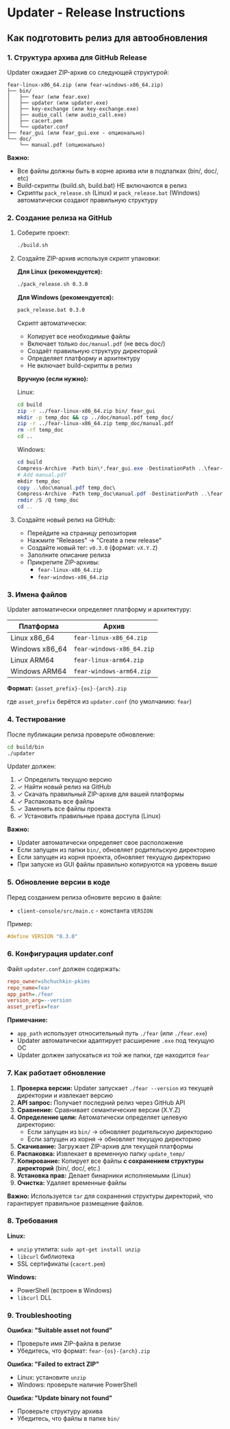 # Updater - Release Instructions

## Как подготовить релиз для автообновления

### 1. Структура архива для GitHub Release

Updater ожидает ZIP-архив со следующей структурой:

```
fear-linux-x86_64.zip (или fear-windows-x86_64.zip)
├── bin/
│   ├── fear (или fear.exe)
│   ├── updater (или updater.exe)
│   ├── key-exchange (или key-exchange.exe)
│   ├── audio_call (или audio_call.exe)
│   ├── cacert.pem
│   └── updater.conf
├── fear_gui (или fear_gui.exe - опционально)
└── doc/
    └── manual.pdf (опционально)
```

**Важно:**
- Все файлы должны быть в корне архива или в подпапках (bin/, doc/, etc)
- Build-скрипты (build.sh, build.bat) НЕ включаются в релиз
- Скрипты `pack_release.sh` (Linux) и `pack_release.bat` (Windows) автоматически создают правильную структуру

### 2. Создание релиза на GitHub

1. Соберите проект:
   ```bash
   ./build.sh
   ```

2. Создайте ZIP-архив используя скрипт упаковки:

   **Для Linux (рекомендуется):**
   ```bash
   ./pack_release.sh 0.3.0
   ```

   **Для Windows (рекомендуется):**
   ```cmd
   pack_release.bat 0.3.0
   ```

   Скрипт автоматически:
   - Копирует все необходимые файлы
   - Включает только `doc/manual.pdf` (не весь doc/)
   - Создаёт правильную структуру директорий
   - Определяет платформу и архитектуру
   - Не включает build-скрипты в релиз

   **Вручную (если нужно):**

   Linux:
   ```bash
   cd build
   zip -r ../fear-linux-x86_64.zip bin/ fear_gui
   mkdir -p temp_doc && cp ../doc/manual.pdf temp_doc/
   zip -r ../fear-linux-x86_64.zip temp_doc/manual.pdf
   rm -rf temp_doc
   cd ..
   ```

   Windows:
   ```powershell
   cd build
   Compress-Archive -Path bin\*,fear_gui.exe -DestinationPath ..\fear-windows-x86_64.zip
   # Add manual.pdf
   mkdir temp_doc
   copy ..\doc\manual.pdf temp_doc\
   Compress-Archive -Path temp_doc\manual.pdf -DestinationPath ..\fear-windows-x86_64.zip -Update
   rmdir /S /Q temp_doc
   cd ..
   ```

3. Создайте новый релиз на GitHub:
   - Перейдите на страницу репозитория
   - Нажмите "Releases" → "Create a new release"
   - Создайте новый тег: `v0.3.0` (формат: `vX.Y.Z`)
   - Заполните описание релиза
   - Прикрепите ZIP-архивы:
     - `fear-linux-x86_64.zip`
     - `fear-windows-x86_64.zip`

### 3. Имена файлов

Updater автоматически определяет платформу и архитектуру:

| Платформа | Архив |
|-----------|-------|
| Linux x86_64 | `fear-linux-x86_64.zip` |
| Windows x86_64 | `fear-windows-x86_64.zip` |
| Linux ARM64 | `fear-linux-arm64.zip` |
| Windows ARM64 | `fear-windows-arm64.zip` |

**Формат:** `{asset_prefix}-{os}-{arch}.zip`

где `asset_prefix` берётся из `updater.conf` (по умолчанию: `fear`)

### 4. Тестирование

После публикации релиза проверьте обновление:

```bash
cd build/bin
./updater
```

Updater должен:
1. ✓ Определить текущую версию
2. ✓ Найти новый релиз на GitHub
3. ✓ Скачать правильный ZIP-архив для вашей платформы
4. ✓ Распаковать все файлы
5. ✓ Заменить все файлы проекта
6. ✓ Установить правильные права доступа (Linux)

**Важно:**
- Updater автоматически определяет свое расположение
- Если запущен из папки `bin/`, обновляет родительскую директорию
- Если запущен из корня проекта, обновляет текущую директорию
- При запуске из GUI файлы правильно копируются на уровень выше

### 5. Обновление версии в коде

Перед созданием релиза обновите версию в файле:
- `client-console/src/main.c` - константа `VERSION`

Пример:
```c
#define VERSION "0.3.0"
```

### 6. Конфигурация updater.conf

Файл `updater.conf` должен содержать:

```ini
repo_owner=shchuchkin-pkims
repo_name=fear
app_path=./fear
version_arg=--version
asset_prefix=fear
```

**Примечание:**
- `app_path` использует относительный путь `./fear` (или `./fear.exe`)
- Updater автоматически адаптирует расширение `.exe` под текущую ОС
- Updater должен запускаться из той же папки, где находится `fear`

### 7. Как работает обновление

1. **Проверка версии:** Updater запускает `./fear --version` из текущей директории и извлекает версию
2. **API запрос:** Получает последний релиз через GitHub API
3. **Сравнение:** Сравнивает семантические версии (X.Y.Z)
4. **Определение цели:** Автоматически определяет целевую директорию:
   - Если запущен из `bin/` → обновляет родительскую директорию
   - Если запущен из корня → обновляет текущую директорию
5. **Скачивание:** Загружает ZIP-архив для текущей платформы
6. **Распаковка:** Извлекает в временную папку `update_temp/`
7. **Копирование:** Копирует все файлы **с сохранением структуры директорий** (bin/, doc/, etc.)
8. **Установка прав:** Делает бинарники исполняемыми (Linux)
9. **Очистка:** Удаляет временные файлы

**Важно:** Используется `tar` для сохранения структуры директорий, что гарантирует правильное размещение файлов.

### 8. Требования

**Linux:**
- `unzip` утилита: `sudo apt-get install unzip`
- `libcurl` библиотека
- SSL сертификаты (`cacert.pem`)

**Windows:**
- PowerShell (встроен в Windows)
- `libcurl` DLL

### 9. Troubleshooting

**Ошибка: "Suitable asset not found"**
- Проверьте имя ZIP-файла в релизе
- Убедитесь, что формат: `fear-{os}-{arch}.zip`

**Ошибка: "Failed to extract ZIP"**
- Linux: установите `unzip`
- Windows: проверьте наличие PowerShell

**Ошибка: "Update binary not found"**
- Проверьте структуру архива
- Убедитесь, что файлы в папке `bin/`
